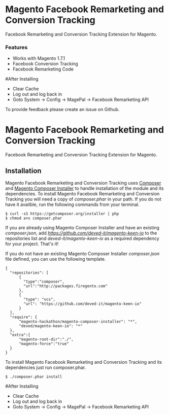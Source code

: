 Magento Facebook Remarketing and Conversion Tracking
===================

Facebook Remarketing and Conversion Tracking Extension for Magento.

### Features

- Works with Magento 1.7.1
- Facebook Conversion Tracking
- Facebook Remarketing Code

#After Installing

- Clear Cache
- Log out and log back in
- Goto System -> Config -> MagePal -> Facebook Remarketing API

To provide feedback please create an issue on Github.



# Magento Facebook Remarketing and Conversion Tracking
Facebook Remarketing and Conversion Tracking Extension for Magento.

## Installation ##

Magento Facebook Remarketing and Conversion Tracking uses [Composer](http://getcomposer.org) and [Magento Composer Installer](https://github.com/magento-hackathon/magento-composer-installer) to handle installation of the module and its dependencies. To install Magento Facebook Remarketing and Conversion Tracking you will need a copy of _composer.phar_ in your path. If you do not have it availble, run the following commands from your terminal.

    $ curl -sS https://getcomposer.org/installer | php
    $ chmod a+x composer.phar

If you are already using Magento Composer Installer and have an existing _composer.json_, add _https://github.com/deved-it/magento-keen-io_ to the repositories list and _deved-it/magento-keen-io_ as a required dependency for your project. That's it!

If you do not have an existing Magento Composer Installer _composer.json_ file defined, you can use the following template.

    {
      "repositories": [
          {
            "type":"composer",
            "url":"http://packages.firegento.com"
          },
          {
            "type": "vcs",
            "url": "https://github.com/deved-it/magento-keen-io"
          }
      ],
      "require": {
          "magento-hackathon/magento-composer-installer": "*",
          "deved/magento-keen-io": "*"
      },
      "extra":{
          "magento-root-dir":"./",
          "magento-force":"true"
      }
    }


To install Magento Facebook Remarketing and Conversion Tracking and its dependencies just run composer.phar.

    $ ./composer.phar install

#After Installing

- Clear Cache
- Log out and log back in
- Goto System -> Config -> MagePal -> Facebook Remarketing API
